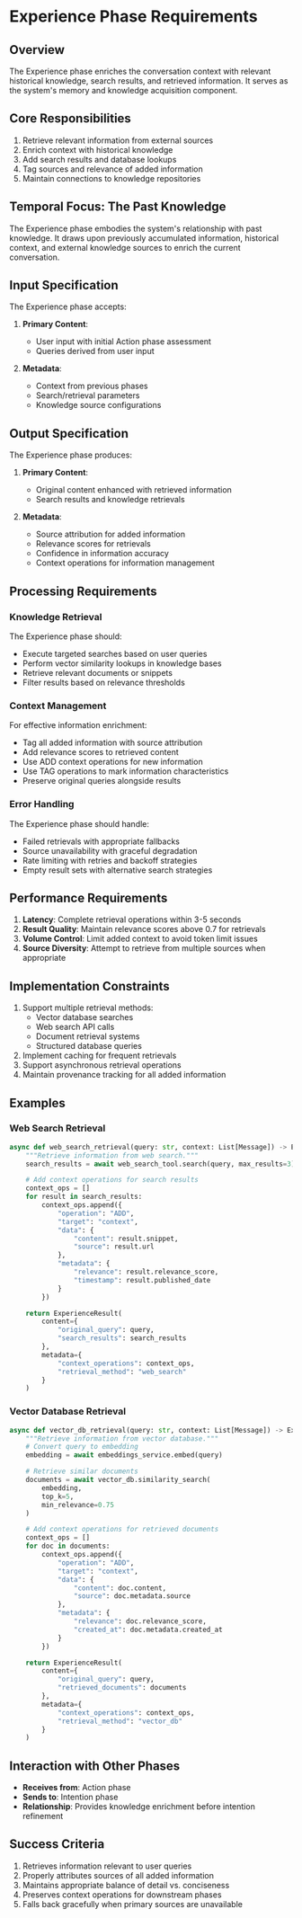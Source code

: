 # Experience Phase Requirements

## Overview

The Experience phase enriches the conversation context with relevant historical knowledge, search results, and retrieved information. It serves as the system's memory and knowledge acquisition component.

## Core Responsibilities

1. Retrieve relevant information from external sources
2. Enrich context with historical knowledge
3. Add search results and database lookups
4. Tag sources and relevance of added information
5. Maintain connections to knowledge repositories

## Temporal Focus: The Past Knowledge

The Experience phase embodies the system's relationship with past knowledge. It draws upon previously accumulated information, historical context, and external knowledge sources to enrich the current conversation.

## Input Specification

The Experience phase accepts:

1. **Primary Content**:

   - User input with initial Action phase assessment
   - Queries derived from user input

2. **Metadata**:
   - Context from previous phases
   - Search/retrieval parameters
   - Knowledge source configurations

## Output Specification

The Experience phase produces:

1. **Primary Content**:

   - Original content enhanced with retrieved information
   - Search results and knowledge retrievals

2. **Metadata**:
   - Source attribution for added information
   - Relevance scores for retrievals
   - Confidence in information accuracy
   - Context operations for information management

## Processing Requirements

### Knowledge Retrieval

The Experience phase should:

- Execute targeted searches based on user queries
- Perform vector similarity lookups in knowledge bases
- Retrieve relevant documents or snippets
- Filter results based on relevance thresholds

### Context Management

For effective information enrichment:

- Tag all added information with source attribution
- Add relevance scores to retrieved content
- Use ADD context operations for new information
- Use TAG operations to mark information characteristics
- Preserve original queries alongside results

### Error Handling

The Experience phase should handle:

- Failed retrievals with appropriate fallbacks
- Source unavailability with graceful degradation
- Rate limiting with retries and backoff strategies
- Empty result sets with alternative search strategies

## Performance Requirements

1. **Latency**: Complete retrieval operations within 3-5 seconds
2. **Result Quality**: Maintain relevance scores above 0.7 for retrievals
3. **Volume Control**: Limit added context to avoid token limit issues
4. **Source Diversity**: Attempt to retrieve from multiple sources when appropriate

## Implementation Constraints

1. Support multiple retrieval methods:
   - Vector database searches
   - Web search API calls
   - Document retrieval systems
   - Structured database queries
2. Implement caching for frequent retrievals
3. Support asynchronous retrieval operations
4. Maintain provenance tracking for all added information

## Examples

### Web Search Retrieval

```python
async def web_search_retrieval(query: str, context: List[Message]) -> ExperienceResult:
    """Retrieve information from web search."""
    search_results = await web_search_tool.search(query, max_results=3)

    # Add context operations for search results
    context_ops = []
    for result in search_results:
        context_ops.append({
            "operation": "ADD",
            "target": "context",
            "data": {
                "content": result.snippet,
                "source": result.url
            },
            "metadata": {
                "relevance": result.relevance_score,
                "timestamp": result.published_date
            }
        })

    return ExperienceResult(
        content={
            "original_query": query,
            "search_results": search_results
        },
        metadata={
            "context_operations": context_ops,
            "retrieval_method": "web_search"
        }
    )
```

### Vector Database Retrieval

```python
async def vector_db_retrieval(query: str, context: List[Message]) -> ExperienceResult:
    """Retrieve information from vector database."""
    # Convert query to embedding
    embedding = await embeddings_service.embed(query)

    # Retrieve similar documents
    documents = await vector_db.similarity_search(
        embedding,
        top_k=5,
        min_relevance=0.75
    )

    # Add context operations for retrieved documents
    context_ops = []
    for doc in documents:
        context_ops.append({
            "operation": "ADD",
            "target": "context",
            "data": {
                "content": doc.content,
                "source": doc.metadata.source
            },
            "metadata": {
                "relevance": doc.relevance_score,
                "created_at": doc.metadata.created_at
            }
        })

    return ExperienceResult(
        content={
            "original_query": query,
            "retrieved_documents": documents
        },
        metadata={
            "context_operations": context_ops,
            "retrieval_method": "vector_db"
        }
    )
```

## Interaction with Other Phases

- **Receives from**: Action phase
- **Sends to**: Intention phase
- **Relationship**: Provides knowledge enrichment before intention refinement

## Success Criteria

1. Retrieves information relevant to user queries
2. Properly attributes sources of all added information
3. Maintains appropriate balance of detail vs. conciseness
4. Preserves context operations for downstream phases
5. Falls back gracefully when primary sources are unavailable
